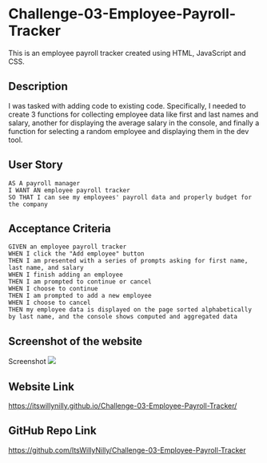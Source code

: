 # Challenge-03-Employee-Payroll-Tracker
This is an employee payroll tracker created using HTML, JavaScript and CSS.

## Description
I was tasked with adding code to existing code. Specifically, I needed to create 3 functions for collecting employee data like first and last names and salary, another for displaying the average salary in the console, and finally a function for selecting a random employee and displaying them in the dev tool.

## User Story

```
AS A payroll manager
I WANT AN employee payroll tracker
SO THAT I can see my employees' payroll data and properly budget for the company
```

## Acceptance Criteria

```
GIVEN an employee payroll tracker
WHEN I click the "Add employee" button
THEN I am presented with a series of prompts asking for first name, last name, and salary
WHEN I finish adding an employee
THEN I am prompted to continue or cancel
WHEN I choose to continue
THEN I am prompted to add a new employee
WHEN I choose to cancel
THEN my employee data is displayed on the page sorted alphabetically by last name, and the console shows computed and aggregated data
```

## Screenshot of the website
Screenshot <img src="assets/images/Screenshot 2024-04-24 at 5.49.42 PM.png">

## Website Link
https://itswillynilly.github.io/Challenge-03-Employee-Payroll-Tracker/

## GitHub Repo Link
https://github.com/ItsWillyNilly/Challenge-03-Employee-Payroll-Tracker